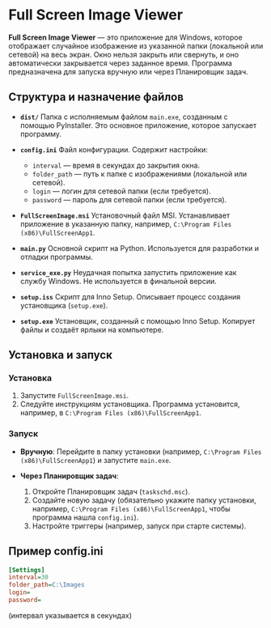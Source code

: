 # Full Screen Image Viewer

**Full Screen Image Viewer** — это приложение для Windows, которое отображает случайное изображение из указанной папки (локальной или сетевой) на весь экран. Окно нельзя закрыть или свернуть, и оно автоматически закрывается через заданное время. Программа предназначена для запуска вручную или через Планировщик задач.

## Структура и назначение файлов

- **`dist/`**
  Папка с исполняемым файлом `main.exe`, созданным с помощью PyInstaller. Это основное приложение, которое запускает программу.

- **`config.ini`**
  Файл конфигурации. Содержит настройки:
  - `interval` — время в секундах до закрытия окна.
  - `folder_path` — путь к папке с изображениями (локальной или сетевой).
  - `login` — логин для сетевой папки (если требуется).
  - `password` — пароль для сетевой папки (если требуется).

- **`FullScreenImage.msi`**
  Установочный файл MSI. Устанавливает приложение в указанную папку, например, `C:\Program Files (x86)\FullScreenApp1`.

- **`main.py`**
  Основной скрипт на Python. Используется для разработки и отладки программы.

- **`service_exe.py`**
  Неудачная попытка запустить приложение как службу Windows. Не используется в финальной версии.

- **`setup.iss`**
  Скрипт для Inno Setup. Описывает процесс создания установщика (`setup.exe`).

- **`setup.exe`**
  Установщик, созданный с помощью Inno Setup. Копирует файлы и создаёт ярлыки на компьютере.


## Установка и запуск

### Установка
1. Запустите `FullScreenImage.msi`.
2. Следуйте инструкциям установщика. Программа установится, например, в `C:\Program Files (x86)\FullScreenApp1`.

### Запуск
- **Вручную**:
  Перейдите в папку установки (например, `C:\Program Files (x86)\FullScreenApp1`) и запустите `main.exe`.

- **Через Планировщик задач**:
  1. Откройте Планировщик задач (`taskschd.msc`).
  2. Создайте новую задачу (обязательно укажите папку установки, например, `C:\Program Files (x86)\FullScreenApp1`, чтобы программа нашла `config.ini`).
  3. Настройте триггеры (например, запуск при старте системы).

## Пример config.ini

```ini
[Settings]
interval=30
folder_path=C:\Images
login=
password=
```
(интервал указывается в секундах)